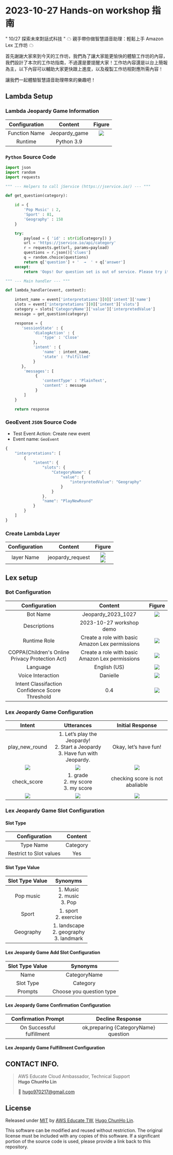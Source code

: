 # 2023-10-27 Hands-on workshop 指南

" 10/27 探索未來對話式科技 " ☁ 親手帶你做智慧語音助理：輕鬆上手 Amazon Lex 工作坊 ☁

首先謝謝大家來到今天的工作坊，我們為了讓大家能更愉快的體驗工作坊的內容，我們設計了本次的工作坊指南，不過還是要提醒大家！工作坊內容還是以台上簡報為主，以下內容可以輔助大家更快跟上進度，以及複製工作坊相對應所需內容！

讓我們一起體驗智慧語音助理帶來的樂趣吧！

## Lambda Setup

### Lambda Jeopardy Game Information
| Configuration | Content | Figure |
|:-:|:-:|:-:|
| Function Name | Jeopardy_game | ![](imgs/lamda_01.png)|
| Runtime | Python 3.9 | |

### `Python` Source Code
```python
import json
import random
import requests

""" --- Helpers to call jService (https://jservice.io/) --- """

def get_question(category):

    id = {
        'Pop Music' : 2,
        'Sport' : 81,
        'Geography' : 158
    }

    try:
        payload = { 'id' : str(id[category]) }
        url = 'https://jservice.io/api/category'
        r = requests.get(url, params=payload)
        questions = r.json()['clues']
        q = random.choice(questions)
        return q['question'] + '  →  ' + q['answer']
    except:
        return 'Oops! Our question set is out of service. Please try it later.'

""" --- Main handler --- """

def lambda_handler(event, context):

    intent_name = event['interpretations'][0]['intent']['name']
    slots = event['interpretations'][0]['intent']['slots']
    category = slots['CategoryName']['value']['interpretedValue']
    message = get_question(category)

    response = {
       'sessionState' : {
            'dialogAction' : {
                'type' : 'Close'
            },
            'intent' : {
                'name' : intent_name,
                'state' : 'Fulfilled'
            }
       },
        'messages': [
             {
                'contentType' : 'PlainText',
                'content' : message
             }
        ]
    }

    return response
```

### GeoEvent `JSON` Source Code

- Test Event Action: Create new event
- Event name: `GeoEvent`

```js
{
    "interpretations": [
        {
            "intent": {
                "slots": {
                    "CategoryName": {
                        "value": {
                            "interpretedValue": "Geography"
                        }
                    }
                },
                "name": "PlayNewRound"
            }
        }
    ]
}
```

### Create Lambda Layer

| Configuration | Content | Figure |
|:-:|:-:|:-:|
| layer Name | jeopardy_request | ![](imgs/lambda_layer.png) <br> ![](imgs/lambda_layer_02.png)|

## Lex setup

### Bot Configuration

| Configuration | Content | Figure |
|:-:|:-:|:-:|
| Bot Name | Jeopardy_2023_1027 | ![](imgs/lex_bot_name.png) |
| Descriptions | 2023-10-27 workshop demo | |
| Runtime Role | Create a role with basic Amazon Lex permissions | ![](imgs/lex_runtime_role.png) |
| COPPA(Children's Online Privacy Protection Act) |  Create a role with basic Amazon Lex permissions | ![](imgs/lex_coppa.png) |
| Language | English (US) | ![](imgs/lex_language.png) |
| Voice Interaction | Danielle | ![](imgs/lex_voice.png) |
| Intent Classifaction Confidence Score Threshold | 0.4 | ![](imgs/lex_intent.png) |

### Lex Jeopardy Game Configuration

| Intent | Utterances | Initial Response |
|:-:|:-:|:-:|
| play_new_round | 1. Let’s play the Jeopardy! <br>2. Start a Jeopardy <br>3. Have fun with Jeopardy. | Okay, let’s have fun! |
| ![](imgs/lex_play_new_round.png) | ![](imgs/lex_play_new_round_utterances.png) | ![](imgs/lex_play_new_round_response.png)|
| check_score | 1. grade <br>2. my score <br>3. my score | checking score is not abaliable |
| ![](imgs/lex_score.png) | ![](imgs/lex_score_utterances.png) | ![](imgs/lex_score_response.png) |

### Lex Jeopardy Game Slot Configuration

#### Slot Type
| Configuration | Content |
|:-:|:-:|
| Type Name | Category |
| Restrict to Slot values | Yes |

#### Slot Type Value
| Slot Type Value |     Synonyms     |
|:-------------:|:--------------:|
| Pop music | 1. Music <br>2. music <br>3. Pop |
| Sport | 1. sport <br>2. exercise  |
| Geography | 1. landscape <br>2. geography <br>3. landmark |

#### Lex Jeopardy Game Add Slot Configuration
| Slot Type Value |     Synonyms     |
|:-------------:|:--------------:|
| Name | CategoryName |
| Slot Type | Category  |
| Prompts | Choose you question type |

#### Lex Jeopardy Game Confirmation Configuration
| Confirmation Prompt |     Decline Response     |
|:-------------:|:--------------:|
| On Successful fulfillment | ok,preparing {CategoryName} question |

#### Lex Jeopardy Game Fulfillment Configuration



## CONTACT INFO.

> AWS Educate Cloud Ambassador, Technical Support </br>
> **Hugo ChunHo Lin**
> 
> <aside>
>   📩 <a href="mailto:hugo970217@gmail.com">hugo970217@gmail.com</a>
> </aside>

## License
Released under [MIT](./LICENSE) by [AWS Educate TW](https://aws.amazon.com/tw/education/awseducate/), [Hugo ChunHo Lin](https://github.com/1chooo).

This software can be modified and reused without restriction.
The original license must be included with any copies of this software.
If a significant portion of the source code is used, please provide a link back to this repository.